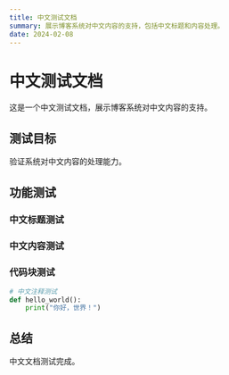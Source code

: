 ```yaml
---
title: 中文测试文档
summary: 展示博客系统对中文内容的支持，包括中文标题和内容处理。
date: 2024-02-08
---
```


# 中文测试文档

这是一个中文测试文档，展示博客系统对中文内容的支持。

## 测试目标

验证系统对中文内容的处理能力。

## 功能测试

### 中文标题测试
### 中文内容测试
### 代码块测试

```python
# 中文注释测试
def hello_world():
    print("你好，世界！")
```

## 总结

中文文档测试完成。